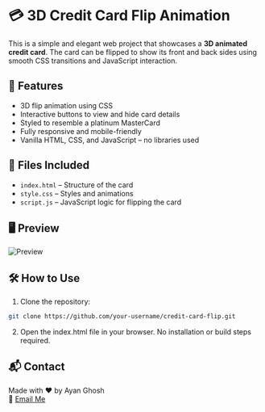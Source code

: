 # 💳 3D Credit Card Flip Animation

This is a simple and elegant web project that showcases a **3D animated credit card**. The card can be flipped to show its front and back sides using smooth CSS transitions and JavaScript interaction.

## 🚀 Features

- 3D flip animation using CSS
- Interactive buttons to view and hide card details
- Styled to resemble a platinum MasterCard
- Fully responsive and mobile-friendly
- Vanilla HTML, CSS, and JavaScript – no libraries used

## 📁 Files Included

- `index.html` – Structure of the card
- `style.css` – Styles and animations
- `script.js` – JavaScript logic for flipping the card

## 🖥️ Preview

![Preview](https://i.ibb.co/zh760CTW/Screenshot-2025-06-21-095037.png) <!-- Replace with actual image URL if available -->

## 🛠 How to Use

1. Clone the repository:

```bash
git clone https://github.com/your-username/credit-card-flip.git
```
2. Open the index.html file in your browser.
No installation or build steps required.

## 📬 Contact  
Made with ❤️ by Ayan Ghosh  
📧 [Email Me](mailto:officialayan072@gmail.com)


